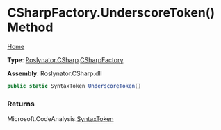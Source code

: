 # CSharpFactory\.UnderscoreToken\(\) Method

[Home](../../../../README.md)

**Type**: [Roslynator.CSharp](../../README.md)\.[CSharpFactory](../README.md)

**Assembly**: Roslynator\.CSharp\.dll

```csharp
public static SyntaxToken UnderscoreToken()
```

### Returns

Microsoft\.CodeAnalysis\.[SyntaxToken](https://docs.microsoft.com/en-us/dotnet/api/microsoft.codeanalysis.syntaxtoken)

